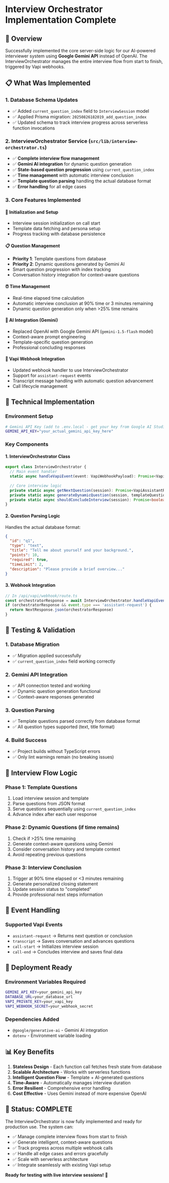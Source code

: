 # Interview Orchestrator Implementation Complete

## 🎯 Overview

Successfully implemented the core server-side logic for our AI-powered interviewer system using **Google Gemini API** instead of OpenAI. The InterviewOrchestrator manages the entire interview flow from start to finish, triggered by Vapi webhooks.

## 📋 What Was Implemented

### 1. Database Schema Updates
- ✅ Added `current_question_index` field to `InterviewSession` model
- ✅ Applied Prisma migration: `20250826182019_add_question_index`
- ✅ Updated schema to track interview progress across serverless function invocations

### 2. InterviewOrchestrator Service (`src/lib/interview-orchestrator.ts`)
- ✅ **Complete interview flow management**
- ✅ **Gemini AI integration** for dynamic question generation
- ✅ **State-based question progression** using `current_question_index`
- ✅ **Time management** with automatic interview conclusion
- ✅ **Template question parsing** handling the actual database format
- ✅ **Error handling** for all edge cases

### 3. Core Features Implemented

#### 🚀 Initialization and Setup
- Interview session initialization on call start
- Template data fetching and persona setup
- Progress tracking with database persistence

#### 📋 Question Management
- **Priority 1**: Template questions from database
- **Priority 2**: Dynamic questions generated by Gemini AI
- Smart question progression with index tracking
- Conversation history integration for context-aware questions

#### ⏰ Time Management
- Real-time elapsed time calculation
- Automatic interview conclusion at 90% time or 3 minutes remaining
- Dynamic question generation only when >25% time remains

#### 🧠 AI Integration (Gemini)
- Replaced OpenAI with Google Gemini API (`gemini-1.5-flash` model)
- Context-aware prompt engineering
- Template-specific question generation
- Professional concluding responses

#### 🔗 Vapi Webhook Integration
- Updated webhook handler to use InterviewOrchestrator
- Support for `assistant-request` events
- Transcript message handling with automatic question advancement
- Call lifecycle management

## 🔧 Technical Implementation

### Environment Setup
```bash
# Gemini API Key (add to .env.local - get your key from Google AI Studio)
GEMINI_API_KEY="your_actual_gemini_api_key_here"
```

### Key Components

#### 1. InterviewOrchestrator Class
```typescript
export class InterviewOrchestrator {
  // Main event handler
  static async handleVapiEvent(event: VapiWebhookPayload): Promise<VapiAssistantResponse | null>
  
  // Core interview logic
  private static async getNextQuestion(session): Promise<VapiAssistantResponse>
  private static async generateDynamicQuestion(session, templateQuestions): Promise<string | null>
  private static async shouldConcludeInterview(session): Promise<boolean>
}
```

#### 2. Question Parsing Logic
Handles the actual database format:
```json
{
  "id": "q1",
  "type": "text",
  "title": "Tell me about yourself and your background.",
  "points": 10,
  "required": true,
  "timeLimit": 2,
  "description": "Please provide a brief overview..."
}
```

#### 3. Webhook Integration
```typescript
// In /api/vapi/webhook/route.ts
const orchestratorResponse = await InterviewOrchestrator.handleVapiEvent(event)
if (orchestratorResponse && event.type === 'assistant-request') {
  return NextResponse.json(orchestratorResponse)
}
```

## 🧪 Testing & Validation

### 1. Database Migration
- ✅ Migration applied successfully
- ✅ `current_question_index` field working correctly

### 2. Gemini API Integration
- ✅ API connection tested and working
- ✅ Dynamic question generation functional
- ✅ Context-aware responses generated

### 3. Question Parsing
- ✅ Template questions parsed correctly from database format
- ✅ All question types supported (text, title format)

### 4. Build Success
- ✅ Project builds without TypeScript errors
- ✅ Only lint warnings remain (no breaking issues)

## 🎯 Interview Flow Logic

### Phase 1: Template Questions
1. Load interview session and template
2. Parse questions from JSON format
3. Serve questions sequentially using `current_question_index`
4. Advance index after each user response

### Phase 2: Dynamic Questions (if time remains)
1. Check if >25% time remaining
2. Generate context-aware questions using Gemini
3. Consider conversation history and template context
4. Avoid repeating previous questions

### Phase 3: Interview Conclusion
1. Trigger at 90% time elapsed or <3 minutes remaining
2. Generate personalized closing statement
3. Update session status to "completed"
4. Provide professional next steps information

## 🔄 Event Handling

### Supported Vapi Events
- `assistant-request` → Returns next question or conclusion
- `transcript` → Saves conversation and advances questions
- `call-start` → Initializes interview session
- `call-end` → Concludes interview and saves final data

## 🚀 Deployment Ready

### Environment Variables Required
```bash
GEMINI_API_KEY=your_gemini_api_key
DATABASE_URL=your_database_url
VAPI_PRIVATE_KEY=your_vapi_key
VAPI_WEBHOOK_SECRET=your_webhook_secret
```

### Dependencies Added
- `@google/generative-ai` - Gemini AI integration
- `dotenv` - Environment variable loading

## 📊 Key Benefits

1. **Stateless Design** - Each function call fetches fresh state from database
2. **Scalable Architecture** - Works with serverless functions
3. **Intelligent Question Flow** - Template + AI-generated questions
4. **Time-Aware** - Automatically manages interview duration
5. **Error Resilient** - Comprehensive error handling
6. **Cost Effective** - Uses Gemini instead of more expensive OpenAI

## 🎉 Status: COMPLETE

The InterviewOrchestrator is now fully implemented and ready for production use. The system can:

- ✅ Manage complete interview flows from start to finish
- ✅ Generate intelligent, context-aware questions
- ✅ Track progress across multiple webhook calls
- ✅ Handle all edge cases and errors gracefully
- ✅ Scale with serverless architecture
- ✅ Integrate seamlessly with existing Vapi setup

**Ready for testing with live interview sessions!** 🚀
